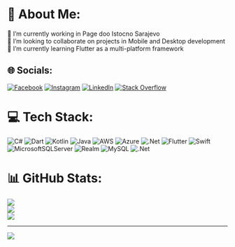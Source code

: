 # 💫 About Me:
🔭 I’m currently working in Page doo Istocno Sarajevo<br>👯 I’m looking to collaborate on projects in Mobile and Desktop development<br>🌱 I’m currently learning Flutter as a multi-platform framework


## 🌐 Socials:
[![Facebook](https://img.shields.io/badge/Facebook-%231877F2.svg?logo=Facebook&logoColor=white)](https://facebook.com/duke44.tc) [![Instagram](https://img.shields.io/badge/Instagram-%23E4405F.svg?logo=Instagram&logoColor=white)](https://instagram.com/duke.tc) [![LinkedIn](https://img.shields.io/badge/LinkedIn-%230077B5.svg?logo=linkedin&logoColor=white)](https://linkedin.com/in/dusanperic04) [![Stack Overflow](https://img.shields.io/badge/-Stackoverflow-FE7A16?logo=stack-overflow&logoColor=white)](https://stackoverflow.com/users/13739896) 

# 💻 Tech Stack:
![C#](https://img.shields.io/badge/c%23-%23239120.svg?style=for-the-badge&logo=csharp&logoColor=white) ![Dart](https://img.shields.io/badge/dart-%230175C2.svg?style=for-the-badge&logo=dart&logoColor=white) ![Kotlin](https://img.shields.io/badge/kotlin-%237F52FF.svg?style=for-the-badge&logo=kotlin&logoColor=white) ![Java](https://img.shields.io/badge/java-%23ED8B00.svg?style=for-the-badge&logo=openjdk&logoColor=white) ![AWS](https://img.shields.io/badge/AWS-%23FF9900.svg?style=for-the-badge&logo=amazon-aws&logoColor=white) ![Azure](https://img.shields.io/badge/azure-%230072C6.svg?style=for-the-badge&logo=microsoftazure&logoColor=white) ![.Net](https://img.shields.io/badge/.NET-5C2D91?style=for-the-badge&logo=.net&logoColor=white) ![Flutter](https://img.shields.io/badge/Flutter-%2302569B.svg?style=for-the-badge&logo=Flutter&logoColor=white) ![Swift](https://img.shields.io/badge/swift-F54A2A?style=for-the-badge&logo=swift&logoColor=white) ![MicrosoftSQLServer](https://img.shields.io/badge/Microsoft%20SQL%20Server-CC2927?style=for-the-badge&logo=microsoft%20sql%20server&logoColor=white) ![Realm](https://img.shields.io/badge/Realm-39477F?style=for-the-badge&logo=realm&logoColor=white) ![MySQL](https://img.shields.io/badge/mysql-4479A1.svg?style=for-the-badge&logo=mysql&logoColor=white) ![.Net](https://img.shields.io/badge/.NET-5C2D91?style=for-the-badge&logo=.net&logoColor=white)
# 📊 GitHub Stats:
![](https://github-readme-stats.vercel.app/api?username=DusanPeric44&theme=dark&hide_border=true&include_all_commits=true&count_private=true)<br/>
![](https://github-readme-streak-stats.herokuapp.com/?user=DusanPeric44&theme=dark&hide_border=true)<br/>
![](https://github-readme-stats.vercel.app/api/top-langs/?username=DusanPeric44&theme=dark&hide_border=true&include_all_commits=true&count_private=true&layout=compact)

---
[![](https://visitcount.itsvg.in/api?id=DusanPeric44&icon=0&color=0)](https://visitcount.itsvg.in)

<!-- Proudly created with GPRM ( https://gprm.itsvg.in ) -->
